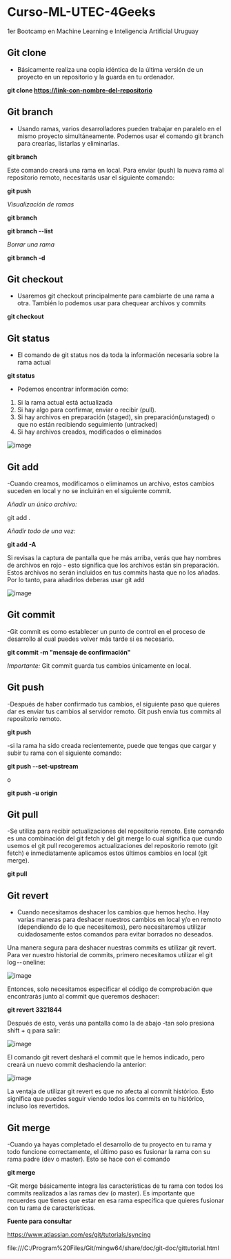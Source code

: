 # Curso-ML-UTEC-4Geeks
1er Bootcamp en Machine Learning e Inteligencia Artificial Uruguay
## Git clone
- Básicamente realiza una copia idéntica de la última versión de un proyecto en un repositorio y la guarda en tu ordenador.


**git clone <https://link-con-nombre-del-repositorio>**

## Git branch
- Usando ramas, varios desarrolladores pueden trabajar en paralelo en el mismo proyecto simultáneamente. Podemos usar el comando git branch para crearlas, listarlas y eliminarlas.


**git branch <nombre-de-la-rama>**

  
Este comando creará una rama en local. Para enviar (push) la nueva rama al repositorio remoto, necesitarás usar el siguiente comando:  

  
**git push <nombre-remoto> <nombre-rama>**  

  
_Visualización de ramas_

  
**git branch**  
  
**git branch --list**
  
_Borrar una rama_

  
**git branch -d <nombre-de-la-rama>**
  
  
## Git checkout

- Usaremos git checkout principalmente para cambiarte de una rama a otra. También lo podemos usar para chequear archivos y commits
    
**git checkout <nombre-de-la-rama>**

## Git status  
  
 - El comando de git status nos da toda la información necesaria sobre la rama actual
 
**git status**
  
- Podemos encontrar información como:

1)  Si la rama actual está actualizada
2)  Si hay algo para confirmar, enviar o recibir (pull).
3)  Si hay archivos en preparación (staged), sin preparación(unstaged) o que no están recibiendo seguimiento (untracked)
4)  Si hay archivos creados, modificados o eliminados
  
  ![image](https://user-images.githubusercontent.com/79756539/166966442-a847f00a-258e-4d0c-8907-5a5c72ba589f.png)

  
## Git add
  
  -Cuando creamos, modificamos o eliminamos un archivo, estos cambios suceden en local y no se incluirán en el siguiente commit.
  
  _Añadir un único archivo:_
  
  git add .<archivo>
  
  _Añadir todo de una vez:_
  
**git add -A**
  
  Si revisas la captura de pantalla que he más arriba, verás que hay nombres de archivos en rojo - esto significa que los archivos están sin preparación. Estos archivos no serán incluidos en tus commits hasta que no los añadas. Por lo tanto, para añadirlos deberas usar git add
  
 ![image](https://user-images.githubusercontent.com/79756539/166967198-b3701b0c-876a-49b5-9ab4-b8a1bcab7b57.png)
  
  
  ## Git commit
  
  -Git commit es como establecer un punto de control en el proceso de desarrollo al cual puedes volver más tarde si es necesario.
  
**git commit -m "mensaje de confirmación"**
  
  _Importante:_ Git commit guarda tus cambios únicamente en local.
  
 
  ## Git push
  
-Después de haber confirmado tus cambios, el siguiente paso que quieres dar es enviar tus cambios al servidor remoto. Git push envía tus commits al repositorio remoto.
  
  
  **git push <nombre-remoto> <nombre-de-tu-rama>**
  
 -si la rama ha sido creada recientemente, puede que tengas que cargar y subir tu rama con el siguiente comando:
  
  **git push --set-upstream <nombre-remoto> <nombre-de-tu-rama>**
  
  o
  
  **git push -u origin <nombre-de-tu-rama>**
  
  
  ## Git pull
  
  -Se utiliza para recibir actualizaciones del repositorio remoto. Este comando es una combinación del git fetch y del git merge lo cual significa que cundo usemos el git pull recogeremos actualizaciones del repositorio remoto (git fetch) e inmediatamente aplicamos estos últimos cambios en local (git merge).
  
**git pull <nombre-remoto>**
  
  
  ## Git revert
 
  - Cuando necesitamos deshacer los cambios que hemos hecho. Hay varias maneras para deshacer nuestros cambios en local y/o en remoto (dependiendo de lo que necesitemos), pero necesitaremos utilizar cuidadosamente estos comandos para evitar borrados no deseados.
  
  Una manera segura para deshacer nuestras commits es utilizar git revert. Para ver nuestro historial de commits, primero necesitamos utilizar el  git log -- oneline:
  

  
  ![image](https://user-images.githubusercontent.com/79756539/166968380-3da5bdeb-6da5-41c0-95a1-a6a4c7cd8311.png)

  
  Entonces, solo necesitamos especificar el código de comprobación que encontrarás junto al commit que queremos deshacer:
  
  
   **git revert 3321844**
  
  
  Después de esto, verás una pantalla como la de abajo -tan solo presiona shift + q para salir:
  
  
  ![image](https://user-images.githubusercontent.com/79756539/166968607-c9eb1cd2-1bdd-4a3a-9d79-74de57f596ec.png)

  
  El comando git revert deshará el commit que le hemos indicado, pero creará un nuevo commit deshaciendo la anterior:
  
  ![image](https://user-images.githubusercontent.com/79756539/166968705-8f0c0e04-d7fe-4dc4-8a7f-2323100df3a5.png)

  
  La ventaja de utilizar git revert es que no afecta al commit histórico. Esto significa que puedes seguir viendo todos los commits en tu histórico, incluso los revertidos.
  
  ## Git merge
  
  -Cuando ya hayas completado el desarrollo de tu proyecto en tu rama y todo funcione correctamente, el último paso es fusionar la rama con su rama padre (dev o master). Esto se hace con el comando 
  
  **git merge**
  
  -Git merge básicamente integra las características de tu rama con todos los commits realizados a las ramas dev (o master).  Es importante que recuerdes que tienes que estar en esa rama específica que quieres fusionar  con tu rama de características.
  
  
**Fuente para consultar**
  
  https://www.atlassian.com/es/git/tutorials/syncing
  
  file:///C:/Program%20Files/Git/mingw64/share/doc/git-doc/gittutorial.html
